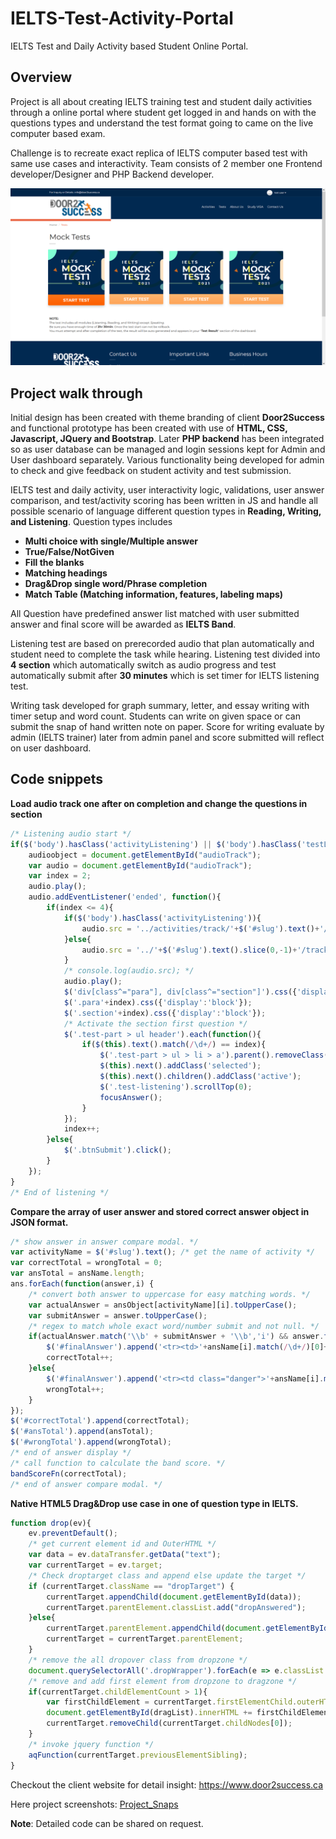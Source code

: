 # IELTS-Test-Activity-Portal
IELTS Test and Daily Activity based Student Online Portal.

## Overview
Project is all about creating IELTS training test and student daily activities through a online portal where student get logged in and hands on with the questions types and understand the test format going to came on the live computer based exam.

Challenge is to recreate exact replica of IELTS computer based test with same use cases and interactivity. Team consists of 2 member one Frontend developer/Designer and PHP Backend developer.


![IELTS TEST](https://github.com/umeshkathiriya/IELTS-Test-Activity-Portal/blob/main/Project_Snaps/User-Test-LandingPage.png?raw=true)

## Project walk through
Initial design has been created with theme branding of client **Door2Success** and functional prototype has been created with use of **HTML, CSS, Javascript, JQuery and Bootstrap**. Later **PHP backend** has been integrated so as user database can be managed and login sessions kept for Admin and User dashboard separately. Various functionality being developed for admin to check and give feedback on student activity and test submission.

IELTS test and daily activity, user interactivity logic,  validations, user answer comparison, and test/activity scoring has been written in JS and handle all possible scenario of language different question types in **Reading, Writing, and Listening**. Question types includes 
 - **Multi choice with single/Multiple answer**
 - **True/False/NotGiven**
 - **Fill the blanks**
 - **Matching headings**
 - **Drag&Drop single word/Phrase completion**
 - **Match Table (Matching information, features, labeling maps)**

All Question have predefined answer list matched with user submitted answer and final score will be awarded as **IELTS Band**.

Listening test are based on prerecorded audio that plan automatically and student need to complete the task while hearing. Listening test divided into **4 section** which automatically switch as audio progress and test automatically submit after **30 minutes** which is set timer for IELTS listening test.

Writing task developed for graph summary, letter, and essay writing with timer setup and word count. Students can write on given space or can submit the snap of hand written note on paper. Score for writing evaluate by admin (IELTS trainer) later from admin panel and score submitted will reflect on user dashboard.

## Code snippets
**Load audio track one after on completion and change the questions in section**
```javascript
/* Listening audio start */
if($('body').hasClass('activityListening') || $('body').hasClass('testListening')){
    audioobject = document.getElementById("audioTrack");
    var audio = document.getElementById("audioTrack");
    var index = 2;
    audio.play();
    audio.addEventListener('ended', function(){
        if(index <= 4){
            if($('body').hasClass('activityListening')){
                audio.src = '../activities/track/'+$('#slug').text()+'/s'+index+'.mp3';
            }else{
                audio.src = '../'+$('#slug').text().slice(0,-1)+'/track/s'+index+'.mp3';
            }
            /* console.log(audio.src); */ 
            audio.play();
            $('div[class^="para"], div[class^="section"]').css({'display':'none'});
            $('.para'+index).css({'display':'block'});
            $('.section'+index).css({'display':'block'});
            /* Activate the section first question */
            $('.test-part > ul header').each(function(){
                if($(this).text().match(/\d+/) == index){
                    $('.test-part > ul > li > a').parent().removeClass('selected');
                    $(this).next().addClass('selected');
                    $(this).next().children().addClass('active');
                    $('.test-listening').scrollTop(0);
                    focusAnswer();
                }
            });
            index++;
        }else{
            $('.btnSubmit').click();
        }
    });
}
/* End of listening */
```

**Compare the array of user answer and stored correct answer object in JSON format.**
```javascript
/* show answer in answer compare modal. */
var activityName = $('#slug').text(); /* get the name of activity */
var correctTotal = wrongTotal = 0;
var ansTotal = ansName.length;
ans.forEach(function(answer,i) {
    /* convert both answer to uppercase for easy matching words. */
    var actualAnswer = ansObject[activityName][i].toUpperCase();
    var submitAnswer = answer.toUpperCase();
    /* regex to match whole exact word/number submit and not null. */
    if(actualAnswer.match('\\b' + submitAnswer + '\\b','i') && answer.toUpperCase() != ''){
        $('#finalAnswer').append('<tr><td>'+ansName[i].match(/\d+/)[0]+'</td><td>'+answer+'</td><td>'+ansObject[activityName][i]+'</td></tr>');
        correctTotal++;
    }else{
        $('#finalAnswer').append('<tr><td class="danger">'+ansName[i].match(/\d+/)[0]+'</td><td class="danger">'+answer+'</td><td class="success">'+ansObject[activityName][i]+'</td></tr>');
        wrongTotal++;
    }
});
$('#correctTotal').append(correctTotal);
$('#ansTotal').append(ansTotal);
$('#wrongTotal').append(wrongTotal);
/* end of answer display */
/* call function to calculate the band score. */
bandScoreFn(correctTotal);
/* end of answer compare modal. */
```

**Native HTML5 Drag&Drop use case in one of question type in IELTS.**
```javascript
function drop(ev){
    ev.preventDefault();
    /* get current element id and OuterHTML */
    var data = ev.dataTransfer.getData("text"); 
    var currentTarget = ev.target;
    /* Check droptarget class and append else update the target */
    if (currentTarget.className == "dropTarget") {
        currentTarget.appendChild(document.getElementById(data));
        currentTarget.parentElement.classList.add("dropAnswered");
    }else{
        currentTarget.parentElement.appendChild(document.getElementById(data));
        currentTarget = currentTarget.parentElement;
    }
    /* remove the all dropover class from dropzone */
    document.querySelectorAll('.dropWrapper').forEach(e => e.classList.remove("dropOver"));
    /* remove and add first element from dropzone to dragzone */
    if(currentTarget.childElementCount > 1){
        var firstChildElement = currentTarget.firstElementChild.outerHTML;
        document.getElementById(dragList).innerHTML += firstChildElement;
        currentTarget.removeChild(currentTarget.childNodes[0]);
    }
    /* invoke jquery function */
    aqFunction(currentTarget.previousElementSibling);
}
```


Checkout the client website for detail insight: https://www.door2success.ca

Here project screenshots: [Project_Snaps](https://github.com/umeshkathiriya/IELTS-Test-Activity-Portal/tree/main/Project_Snaps)

**Note**: Detailed code can be shared on request.
